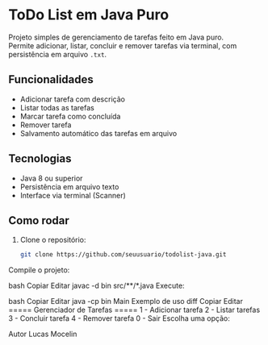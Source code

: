 # ToDo List em Java Puro

Projeto simples de gerenciamento de tarefas feito em Java puro.  
Permite adicionar, listar, concluir e remover tarefas via terminal, com persistência em arquivo `.txt`.

## Funcionalidades

- Adicionar tarefa com descrição
- Listar todas as tarefas
- Marcar tarefa como concluída
- Remover tarefa
- Salvamento automático das tarefas em arquivo

## Tecnologias

- Java 8 ou superior
- Persistência em arquivo texto
- Interface via terminal (Scanner)

## Como rodar

1. Clone o repositório:
   ```bash
   git clone https://github.com/seuusuario/todolist-java.git
Compile o projeto:

bash
Copiar
Editar
javac -d bin src/**/*.java
Execute:

bash
Copiar
Editar
java -cp bin Main
Exemplo de uso
diff
Copiar
Editar
===== Gerenciador de Tarefas =====
1 - Adicionar tarefa
2 - Listar tarefas
3 - Concluir tarefa
4 - Remover tarefa
0 - Sair
Escolha uma opção:

Autor
Lucas Mocelin
